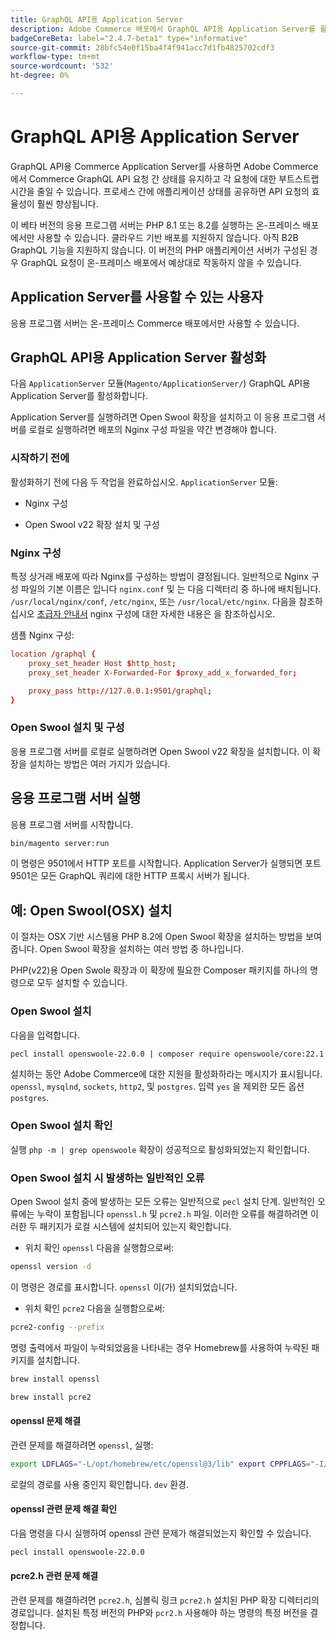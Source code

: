 ```yaml
---
title: GraphQL API용 Application Server
description: Adobe Commerce 배포에서 GraphQL API용 Application Server를 활성화하려면 다음 지침을 따르십시오.
badgeCoreBeta: label="2.4.7-beta1" type="informative"
source-git-commit: 28bfc54e0f15ba4f4f941acc7d1fb4825702cdf3
workflow-type: tm+mt
source-wordcount: '532'
ht-degree: 0%

---
```


# GraphQL API용 Application Server

GraphQL API용 Commerce Application Server를 사용하면 Adobe Commerce에서 Commerce GraphQL API 요청 간 상태를 유지하고 각 요청에 대한 부트스트랩 시간을 줄일 수 있습니다. 프로세스 간에 애플리케이션 상태를 공유하면 API 요청의 효율성이 훨씬 향상됩니다.

이 베타 버전의 응용 프로그램 서버는 PHP 8.1 또는 8.2를 실행하는 온-프레미스 배포에서만 사용할 수 있습니다. 클라우드 기반 배포를 지원하지 않습니다. 아직 B2B GraphQL 기능을 지원하지 않습니다. 이 버전의 PHP 애플리케이션 서버가 구성된 경우 GraphQL 요청이 온-프레미스 배포에서 예상대로 작동하지 않을 수 있습니다.

## Application Server를 사용할 수 있는 사용자

응용 프로그램 서버는 온-프레미스 Commerce 배포에서만 사용할 수 있습니다.

## GraphQL API용 Application Server 활성화

다음 `ApplicationServer` 모듈(`Magento/ApplicationServer/`) GraphQL API용 Application Server를 활성화합니다.

Application Server를 실행하려면 Open Swool 확장을 설치하고 이 응용 프로그램 서버를 로컬로 실행하려면 배포의 Nginx 구성 파일을 약간 변경해야 합니다.

### 시작하기 전에

활성화하기 전에 다음 두 작업을 완료하십시오. `ApplicationServer` 모듈:

* Nginx 구성

* Open Swool v22 확장 설치 및 구성

### Nginx 구성

특정 상거래 배포에 따라 Nginx를 구성하는 방법이 결정됩니다. 일반적으로 Nginx 구성 파일의 기본 이름은 입니다 `nginx.conf` 및 는 다음 디렉터리 중 하나에 배치됩니다. `/usr/local/nginx/conf`, `/etc/nginx`, 또는 `/usr/local/etc/nginx`. 다음을 참조하십시오 [초급자 안내서](http://nginx.org/en/docs/beginners_guide.html) nginx 구성에 대한 자세한 내용은 을 참조하십시오.

샘플 Nginx 구성:

```conf
location /graphql {
    proxy_set_header Host $http_host;
    proxy_set_header X-Forwarded-For $proxy_add_x_forwarded_for;

    proxy_pass http://127.0.0.1:9501/graphql;
}
```

### Open Swool 설치 및 구성

응용 프로그램 서버를 로컬로 실행하려면 Open Swool v22 확장을 설치합니다. 이 확장을 설치하는 방법은 여러 가지가 있습니다.

## 응용 프로그램 서버 실행

응용 프로그램 서버를 시작합니다.

```bash
bin/magento server:run
```

이 명령은 9501에서 HTTP 포트를 시작합니다. Application Server가 실행되면 포트 9501은 모든 GraphQL 쿼리에 대한 HTTP 프록시 서버가 됩니다.

## 예: Open Swool(OSX) 설치

이 절차는 OSX 기반 시스템용 PHP 8.2에 Open Swool 확장을 설치하는 방법을 보여줍니다. Open Swool 확장을 설치하는 여러 방법 중 하나입니다.

PHP(v22)용 Open Swole 확장과 이 확장에 필요한 Composer 패키지를 하나의 명령으로 모두 설치할 수 있습니다.

### Open Swool 설치

다음을 입력합니다.

```bash
pecl install openswoole-22.0.0 | composer require openswoole/core:22.1.1
```

설치하는 동안 Adobe Commerce에 대한 지원을 활성화하라는 메시지가 표시됩니다. `openssl`, `mysqlnd`, `sockets`, `http2`, 및 `postgres`. 입력 `yes` 을 제외한 모든 옵션 `postgres`.

### Open Swool 설치 확인

실행 `php -m | grep openswoole` 확장이 성공적으로 활성화되었는지 확인합니다.

### Open Swool 설치 시 발생하는 일반적인 오류

Open Swool 설치 중에 발생하는 모든 오류는 일반적으로 `pecl` 설치 단계. 일반적인 오류에는 누락이 포함됩니다 `openssl.h` 및 `pcre2.h` 파일. 이러한 오류를 해결하려면 이러한 두 패키지가 로컬 시스템에 설치되어 있는지 확인합니다.

* 위치 확인 `openssl` 다음을 실행함으로써:

```bash
openssl version -d
```

이 명령은 경로를 표시합니다. `openssl` 이(가) 설치되었습니다.

* 위치 확인 `pcre2` 다음을 실행함으로써:

```bash
pcre2-config --prefix 
```

명령 출력에서 파일이 누락되었음을 나타내는 경우 Homebrew를 사용하여 누락된 패키지를 설치합니다.

```bash
brew install openssl
```

```bash
brew install pcre2
```

#### openssl 문제 해결

관련 문제를 해결하려면 `openssl`, 실행:

```bash
export LDFLAGS="-L/opt/homebrew/etc/openssl@3/lib" export CPPFLAGS="-I/opt/homebrew/etc/openssl@3/include"
```

로컬의 경로를 사용 중인지 확인합니다. `dev` 환경.

#### openssl 관련 문제 해결 확인

다음 명령을 다시 실행하여 openssl 관련 문제가 해결되었는지 확인할 수 있습니다.

```bash
pecl install openswoole-22.0.0
```

#### pcre2.h 관련 문제 해결

관련 문제를 해결하려면 `pcre2.h`, 심볼릭 링크 `pcre2.h` 설치된 PHP 확장 디렉터리의 경로입니다. 설치된 특정 버전의 PHP와 `pcr2.h` 사용해야 하는 명령의 특정 버전을 결정합니다.

